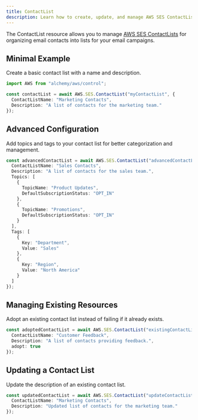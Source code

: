 ```yaml
---
title: ContactList
description: Learn how to create, update, and manage AWS SES ContactLists using Alchemy Cloud Control.
---
```



The ContactList resource allows you to manage [AWS SES ContactLists](https://docs.aws.amazon.com/ses/latest/userguide/) for organizing email contacts into lists for your email campaigns.

## Minimal Example

Create a basic contact list with a name and description.

```ts
import AWS from "alchemy/aws/control";

const contactList = await AWS.SES.ContactList("myContactList", {
  ContactListName: "Marketing Contacts",
  Description: "A list of contacts for the marketing team."
});
```

## Advanced Configuration

Add topics and tags to your contact list for better categorization and management.

```ts
const advancedContactList = await AWS.SES.ContactList("advancedContactList", {
  ContactListName: "Sales Contacts",
  Description: "A list of contacts for the sales team.",
  Topics: [
    {
      TopicName: "Product Updates",
      DefaultSubscriptionStatus: "OPT_IN"
    },
    {
      TopicName: "Promotions",
      DefaultSubscriptionStatus: "OPT_IN"
    }
  ],
  Tags: [
    {
      Key: "Department",
      Value: "Sales"
    },
    {
      Key: "Region",
      Value: "North America"
    }
  ]
});
```

## Managing Existing Resources

Adopt an existing contact list instead of failing if it already exists.

```ts
const adoptedContactList = await AWS.SES.ContactList("existingContactList", {
  ContactListName: "Customer Feedback",
  Description: "A list of contacts providing feedback.",
  adopt: true
});
```

## Updating a Contact List

Update the description of an existing contact list.

```ts
const updatedContactList = await AWS.SES.ContactList("updateContactList", {
  ContactListName: "Marketing Contacts",
  Description: "Updated list of contacts for the marketing team."
});
```
